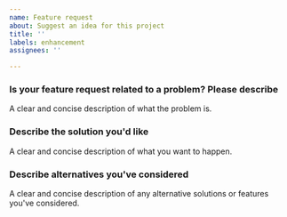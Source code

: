 ```yaml
---
name: Feature request
about: Suggest an idea for this project
title: ''
labels: enhancement
assignees: ''

---
```


### Is your feature request related to a problem? Please describe

A clear and concise description of what the problem is.

### Describe the solution you'd like

A clear and concise description of what you want to happen.

### Describe alternatives you've considered

A clear and concise description of any alternative solutions or features you've considered.
